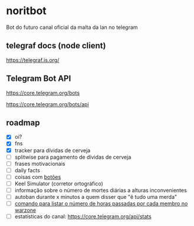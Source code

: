 # noritbot

Bot do futuro canal oficial da malta da lan no telegram

## telegraf docs (node client)

https://telegraf.js.org/

## Telegram Bot API

https://core.telegram.org/bots

https://core.telegram.org/bots/api

## roadmap

- [x] oi?
- [x] fns
- [x] tracker para dívidas de cerveja
- [ ] splitwise para pagamento de dívidas de cerveja
- [ ] frases motivacionais 
- [ ] daily facts
- [ ] coisas com [botões](https://stackoverflow.com/questions/57330756/telegraf-unable-to-use-markdown-style-in-reply-with-inlinebuttons)
- [ ] Keel Simulator (corretor ortográfico)
- [ ] informação sobre o número de mortes diárias a alturas inconvenientes 
- [ ] autoban durante x minutos a quem disser que "ẽ tudo uma merda"
- [ ] [comando para listar o número de horas passadas por cada membro no warzone](https://develop.battle.net/)
- [ ] estatísticas do canal: https://core.telegram.org/api/stats
